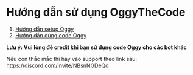 # Hướng dẫn sử dụng OggyTheCode

1. [Hướng dẫn setup Oggy](./user.md)
2. [Hướng dẫn dùng code Oggy](./developer.md)

**Lưu ý: Vui lòng để credit khi bạn sử dụng code Oggy cho các bot khác**

Nếu còn thắc mắc thì hãy vào support theo link sau: https://discord.com/invite/NBsnNGDeQd